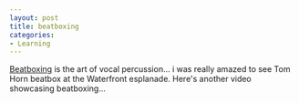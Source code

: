 ```yaml
---
layout: post
title: beatboxing
categories:
- Learning
---
```



[Beatboxing](http://en.wikipedia.org/wiki/Beatboxing) is the art of vocal percussion... i was really amazed to see Tom Horn beatbox at the Waterfront esplanade. Here's another video showcasing beatboxing...
